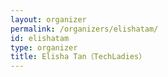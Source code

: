 ```yaml
---
layout: organizer
permalink: /organizers/elishatam/
id: elishatam
type: organizer
title: Elisha Tan（TechLadies）
---
```

